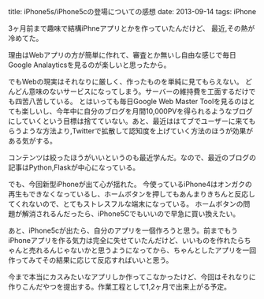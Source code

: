 title: iPhone5s/iPhone5cの登場についての感想
date: 2013-09-14
tags: iPhone

3ヶ月前まで趣味で結構iPhneアプリとかを作っていたんだけど、
最近,その熱が冷めてた。

理由はWebアプリの方が簡単に作れて、審査とか無いし自由な感じで毎日
Google Analayticsを見るのが楽しいと思ったから。


でもWebの現実はそれなりに厳しく、作ったものを単純に見てもらえない。
どんどん意味のないサービスになってしまう。サーバーの維持費を工面するだけでも四苦八苦している。
とはいっても毎日Google Web Master Toolを見るのはとても楽しいし、今年中に自分のブログを月間10,000PVを得られるようなブログにしていくという目標は捨てていない。あと、最近ははてブでユーザーに来てもらうような方法より,Twitterで拡散して認知度を上げていく方法のほうが効果がある気がする。

コンテンツは絞ったほうがいいというのも最近学んだ。なので、最近のブログの記事はPython,Flaskが中心になっている。


でも、今回新型iPhoneが出て心が揺れた。
今使っているiPhone4はオンガクの再生もできなくなっているし、ホームボタンを押してもあんまりきちんと反応してくれないので、とてもストレスフルな端末になっている。
ホームボタンの問題が解消されるんだったら、iPhone5Cでもいいので早急に買い換えたい。

あと、iPhone5cが出たら、自分のアプリを一個作ろうと思う。前までもうiPhoneアプリを作る気力は完全に失せていたんだけど、いいものを作れたらちゃんと売れるんじゃないかと思うようになってから、ちゃんとしたアプリを一回作ってみてその結果に応じて反応すればいいと思う。

今まで本当にカスみたいなアプリしか作ってこなかったけど、今回はそれなりに作りこんだやつを提出する。作業工程として1,2ヶ月で出来上がる予定。




